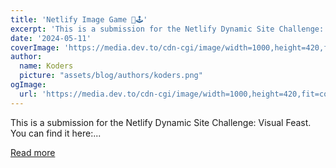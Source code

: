 ```yaml
---
title: 'Netlify Image Game 🩻🕹️'
excerpt: 'This is a submission for the Netlify Dynamic Site Challenge: Visual Feast.  You can find it here:...'
date: '2024-05-11'
coverImage: 'https://media.dev.to/cdn-cgi/image/width=1000,height=420,fit=cover,gravity=auto,format=auto/https%3A%2F%2Fdev-to-uploads.s3.amazonaws.com%2Fuploads%2Farticles%2Fg8e9xgi4mu36zsfjcs1z.png'
author:
  name: Koders
  picture: "assets/blog/authors/koders.png"
ogImage:
  url: 'https://media.dev.to/cdn-cgi/image/width=1000,height=420,fit=cover,gravity=auto,format=auto/https%3A%2F%2Fdev-to-uploads.s3.amazonaws.com%2Fuploads%2Farticles%2Fg8e9xgi4mu36zsfjcs1z.png'
---
```


This is a submission for the Netlify Dynamic Site Challenge: Visual Feast.  You can find it here:...

[Read more](https://dev.to/mattlewandowski93/netlify-image-game-1pk0)
